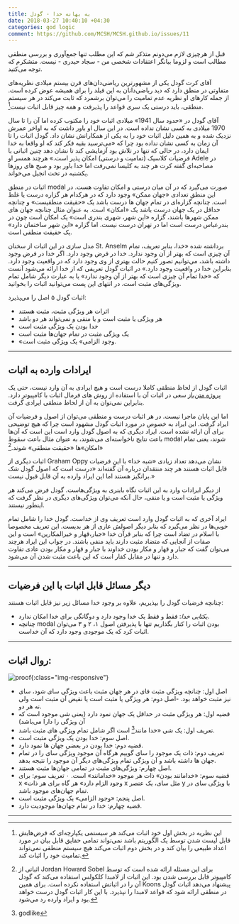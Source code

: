 ```yaml
---
title: به بهانه خدا - گودل
date: 2018-03-27 10:40:10 +04:30
categories: god logic
comment: https://github.com/MCSH/MCSH.github.io/issues/11
---
```



قبل از هرچیزی لازم می‌دونم متذکر شم که این مطلب تنها جمع‌آوری و بررسی منطقی مطالب است و لزوما بیانگر اعتقادات شخصی من - سجاد حیدری - نیست. متشکرم که توجه می‌کنید.

آقای کرت گودل یکی از مشهورترین ریاضی‌دان‌های قرن بیستم میلادی نظریه‌های متفاوتی در منطق دارد که دید ریاضی‌دانان به این فیلد را برای همیشه عوض کرده است. از جمله کار‌های او نظریه عدم تمامیت را می‌توان برشمرد که ثابت می‌کند در هر سیستم منطقی، باید درستی یک سری قواعد را پذیرفت و همه چیز قابل اثبات نیست[^1].

آقای گودل در «حدود سال 1941» میلادی اثبات خود را مکتوب کرده اما آن را تا سال 1970 میلادی به کسی نشان نداده است. در این سال او باور داشت که به اواخر عمرش نزدیک شده و به همین دلیل اثبات خود را به یکی از همکارانش نشان داد. گودل اثبات را تا آن زمان به کسی نشان نداده بود چرا که «می‌ترسید بقیه فکر کند که او واقعا به خدا ایمان دارد، در حالی که تنها در تلاش بود آزمایشی کند تا نشان دهد چنین اثباتی با فرضیات کلاسیک (تمامیت و درستی) امکان پذیر است.» هرچند همسر او Adele در مصاحبه‌ای گفته کرت هر چند به کلیسا نمی‌رفت اما خدا باور بود و صبح های روزها یکشنبه در تخت انجیل می‌خواند.

اثبات در منطق modal صورت می‌گیرد که در آن میان درستی و امکان تفاوت هست. در این منطق تعدادی «جهان ممکن» وجود دارد که در هرکدام هر گزاره درست یا غلط است. چنانچه گزاره‌ای در تمام جهان ها درست باشد یک «حقیقت منطقیست» و چنانچه حداقل در یک جهان درست باشد یک «امکان» است. به عنوان مثال چنانچه جهان های ممکن شهرها باشند، گزاره «این شهر، شهری بندری است» یک امکان است چون در بندرعباس درست است اما در تهران درست نیست. اما گزاره «این شهر ساختمان دارد» یک حقیقت منطقی است.

مدل سازی در این اثبات از سخنان St. Anselm برداشته شده «خدا، بنابر تعریف، تمام آن چیزی است که بهتر از آن وجود ندارد. خدا در فرض وجود دارد. اگر خدا در فرض وجود داشته باشد، می‌توانیم تصور کنیم حالت بهتری از وی وجود دارد که در واقعیت وجود دارد. بنابراین خدا در واقعیت وجود دارد.» در اثبات گودل تعریفی که از خدا ارائه می‌شود آنست که «خدا تمام آن چیزی است که بهتر از آن وجود ندارد» یا به عبارت دیگر شامل تمام ویژگی‌های مثبت است. در انتهای این پست می‌توانید اثبات را بخوانید.

اثبات گودل ۵ اصل را می‌پذیرد:
* اثرات هر ویژگی مثبت، مثبت هستند
* هر ویژگی یا مثبت است و یا منفی و نمی‌تواند هر دو باشد
* خدا بودن یک ویژگی مثبت است
* یک ویژگی مثبت در تمام جهان‌ها مثبت است
* «وجود الزامی» یک ویژگی مثبت است.

----

## ایرادات وارده به اثبات

اثبات گودل از لحاظ منطقی کاملا درست است و هیچ ایرادی به آن وارد نیست، حتی یک [پروژه متن‌باز](https://github.com/FormalTheology/GoedelGod) سعی در اثبات آن با استفاده از روش های فرمال اثبات با کامپیوتر دارد. بنابراین نمی‌توان به آن از لحاظ منطقی ایرادی گرفت.

اما این پایان ماجرا نیست. در هر اثبات درست و منطقی می‌توان از اصول و فرضیات آن ایراد گرفت. این ایراد به خصوص در مورد اثبات گودل مشهود است چرا که هیچ توضیحی برای آن ارائه نشده است. ایراد دیگری که به اصول گودل وارد است این است که آن‌ها باعث نتایج ناخواسته‌ای می‌شوند، به عنوان مثال باعث سقوط modal شوند، یعنی تمام «امکان»ها «حقیقت منطقی» شوند.[^2]

اثبات دیگری از Graham Oppy نشان می‌دهد تعداد زیادی «شبه خدا» با این فرضیات قابل اثبات هستند هر چند منتقدان درباره آن گفته‌اند «درست است که اصول گودل شک برانگیز هستند اما این ایراد وارده به آن قابل قبول نیست.»

از دیگر ایرادات وارد به این اثبات نگاه باینری به ویژگی‌هاست. گودل فرض می‌کند هر ویژگی یا مثبت است و یا منفی، حال آنکه می‌توان ویژگی‌های دیگری در نظر گرفت که اینطور نیستند.

ایراد آخری که به اثبات گودل وارد است تعریف وی از خداست. گودل خدا را شامل تمام خوبی‌ها در نظر می‌گیرد که بنابر دیگر اصولش عاری از هر بدیست. این تعریف مخصوصا با اسلام در تضاد است چرا که بنابر قرآن خدا «جبار،قهار و خیرالمکارین» است و این صفات از آنجایی که متضاد مثبت دارند باید منفی باشند. در جواب این ایراد هرچند می‌توان گفت که جبار و قهار و مکار بودن خداوند با جبار و قهار و مکار بودن عادی تفاوت دارد و تنها در مقابل کفار است که این باعث مثبت شدن آن می‌شود.


----
## دیگر مسائل قابل اثبات با این فرضیات

چنانچه فرضیات گودل را بپذیریم، علاوه بر وجود خدا مسائل زیر نیز قابل اثبات هستند:

* *یکتایی خدا*:‌ فقط و فقط یک خدا وجود دارد و دوگانگی برای خدا امکان ندارد.
* چنانچه modal بودن اثبات را کنار بگذاریم تنها با پذیرفتن اصول ۱، ۲ و ۳ می‌توان اثبات کرد که یک موجودی وجود دارد که آن خداست.

----
## روال اثبات:

![proof](https://wikimedia.org/api/rest_v1/media/math/render/svg/e65f4c6e34bcbe5be0369e75b6c03da897987f7d){:class="img-responsive"}

- اصل اول:‌ چنانچه ویژگی مثبت فای در هر جهان مثبت باعث ویژگی سای شود، سای نیز مثبت خواهد بود. 
-اصل دوم: هر ویژگی یا مثبت است یا نقیض آن مثبت است ولی نه هر دو.
- قضیه اول:‌ هر ویژگی مثبت در حداقل یک جهان نمود دارد (یعنی شی موجود است که آن ویژگی را دارا می‌باشد)
- تعریف اول:‌ یک شی «خدا مانند[^3] است اگر شامل تمام ویژگی های مثبت باشد.
- اصل سوم:‌ خدا بودن یک ویژگی مثبت است.
- قضیه دوم:‌ خدا بودن در بعضی جهان ها نمود دارد.
- تعریف دوم: ذات یک موجود را سای گوییم هرگاه آن موجود ویژگی سای را در تمام جهان ها داشته باشد و آن ویژگی تمام ویژگی‌های دیگر آن موجود را نتیجه بدهد.
- اصل چهارم: ویژگی‌های مثبت در تمامی جهان‌ها مثبت هستند.
- قضیه سوم: «خدامانند بودن» ذات هر موجود «خدامانند» است.
۰ تعریف سوم: برای x «وجود الزام دارد» هر گاه برای هر ذات x مثل سای، یک عنصر y با ویژگی سای در تمام جهان‌های موجود باشد. 
- اصل پنجم: «وجود الزامی» یک ویژگی مثبت است.
- قضیه چهارم: خدا در تمام جهان‌ها موجودیت دارد.

----

[^1]: این نظریه در بخش اول خود اثبات می‌کند هر سیستمی یکپارچه‌ای که فرض‌هایش قابل لیست شدن توسط یک الگوریتم باشد نمی‌تواند تمامی حقایق قابل بیان در مورد اعداد طبیعی را بیان کند و در بخش دوم اثبات می‌کند هیچ سیستم منطقی نمی‌تواند تمامیت خود را اثبات کند.

[^2]: اثباتی از Jordan Howard Sobel برای این مسئله ارائه شده است که توسط کامپیوتر قابل بررسی شدن بود. این اثبات از لامبدا کلکولس استفاده می‌کند که گودل آن را در اثباتش استفاده نکرده است. برای همین Koons پیشنهاد می‌دهد اثبات گودل در منطقی ارائه شود که قواعد لامبدا را نپذیرد. با این کار اثبات گودل درست خواهد بود و ایراد وارده رد می‌شود.

[^3]: godlike